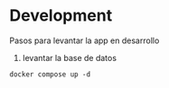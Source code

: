 # Development

Pasos para levantar la app en desarrollo

1. levantar la base de datos

```
docker compose up -d
```

